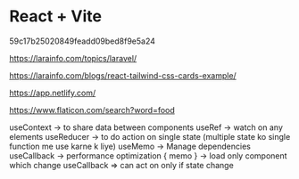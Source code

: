 # React + Vite

59c17b25020849feadd09bed8f9e5a24


https://larainfo.com/topics/laravel/

https://larainfo.com/blogs/react-tailwind-css-cards-example/

https://app.netlify.com/

https://www.flaticon.com/search?word=food

useContext -> to share data between components
useRef -> watch on any elements
useReducer -> to do action on single state (multiple state ko single function me use karne k liye)
useMemo -> Manage dependencies
useCallback -> performance optimization
{ memo } -> load only component which change
useCallback => can act on only if state change